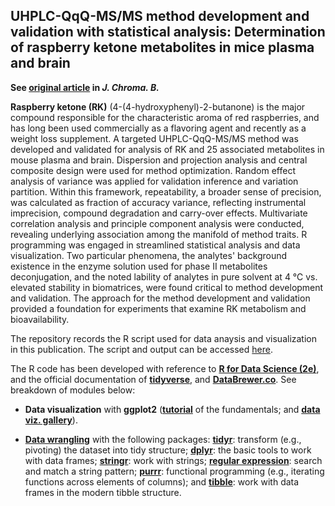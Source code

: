 ## UHPLC-QqQ-MS/MS method development and validation with statistical analysis: Determination of raspberry ketone metabolites in mice plasma and brain

**See [original article](https://pubmed.ncbi.nlm.nih.gov/32474352/) in _J. Chroma. B._**

**Raspberry ketone (RK)** (4-(4-hydroxyphenyl)-2-butanone) is the major compound responsible for the characteristic aroma of red raspberries, and has long been used commercially as a flavoring agent and recently as a weight loss supplement. A targeted UHPLC-QqQ-MS/MS method was developed and validated for analysis of RK and 25 associated metabolites in mouse plasma and brain. Dispersion and projection analysis and central composite design were used for method optimization. Random effect analysis of variance was applied for validation inference and variation partition. Within this framework, repeatability, a broader sense of precision, was calculated as fraction of accuracy variance, reflecting instrumental imprecision, compound degradation and carry-over effects. Multivariate correlation analysis and principle component analysis were conducted, revealing underlying association among the manifold of method traits. R programming was engaged in streamlined statistical analysis and data visualization. Two particular phenomena, the analytes' background existence in the enzyme solution used for phase II metabolites deconjugation, and the noted lability of analytes in pure solvent at 4 ℃ vs. elevated stability in biomatrices, were found critical to method development and validation. The approach for the method development and validation provided a foundation for experiments that examine RK metabolism and bioavailability.

The repository records the R script used for data anaysis and visualization in this publication. The script and output can be accessed [here](https://yuanbofaith.github.io/RK_LCMS). 

The R code has been developed with reference to [**R for Data Science (2e)**](https://r4ds.hadley.nz/), and the official documentation of [**tidyverse**](https://www.tidyverse.org/), and [**DataBrewer.co**](https://www.databrewer.co/). See breakdown of modules below:

- **Data visualization** with **ggplot2** ([**tutorial**](https://www.databrewer.co/R/visualization/introduction) of the fundamentals; and [**data viz. gallery**](https://www.databrewer.co/R/gallery)).

- [**Data wrangling**](https://www.databrewer.co/R/data-wrangling) with the following packages:
[**tidyr**](https://www.databrewer.co/R/data-wrangling/tidyr/introduction): transform (e.g., pivoting) the dataset into tidy structure; [**dplyr**](https://www.databrewer.co/R/data-wrangling/dplyr/0-introduction): the basic tools to work with data frames; [**stringr**](https://www.databrewer.co/R/data-wrangling/stringr/0-introduction): work with strings; [**regular expression**](https://www.databrewer.co/R/data-wrangling/regular-expression/0-introduction): search and match a string pattern; [**purrr**](https://www.databrewer.co/R/data-wrangling/purrr/introduction): functional programming (e.g., iterating functions across elements of columns); and [**tibble**](https://www.databrewer.co/R/data-wrangling/tibble/introduction): work with data frames in the modern tibble structure.


